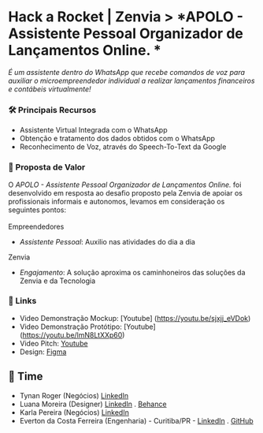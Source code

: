 # Hack a Rocket | Zenvia > *APOLO - Assistente Pessoal Organizador de Lançamentos Online.  *

*É um assistente dentro do WhatsApp que recebe comandos de voz para auxiliar o microempreendedor individual a realizar lançamentos financeiros e contábeis virtualmente!*

### 🛠 Principais Recursos
- Assistente Virtual Integrada com o WhatsApp
- Obtenção e tratamento dos dados obtidos com o WhatsApp
- Reconhecimento de Voz, através do Speech-To-Text da Google

### 🤝 Proposta de Valor
O *APOLO - Assistente Pessoal Organizador de Lançamentos Online.* foi desenvolvido em resposta ao desafio proposto pela Zenvia de apoiar os profissionais informais e autonomos, levamos em consideração os seguintes pontos:<br /><br />
 Empreendedores
- *Assistente Pessoal*: Auxilio nas atividades do dia a dia 
 
 Zenvia
- *Engajamento*: A solução aproxima os caminhoneiros das soluções da Zenvia e da Tecnologia 

 ### 🔗 Links
- Video Demonstração Mockup: [Youtube] (https://youtu.be/sjxjj_eVDok)
- Video Demonstração Protótipo: [Youtube] (https://youtu.be/lmN8LtXXp60)
- Video Pitch: [Youtube](https://youtu.be/EqWGh9J7Tfo)
- Design: [Figma](https://www.figma.com/file/4MVhF3bzHQ62CT5qQzWVTk/Untitled?node-id=2%3A0)
 

 ## 💪 Time
- Tynan Roger (Negócios) [LinkedIn](https://www.linkedin.com/in/taynano) 
- Luana Moreira (Designer) [LinkedIn](https://www.linkedin.com/in/luana-moreira-9b9b9310b/) . [Behance](#)
- Karla Pereira (Negócios) [LinkedIn](https://www.linkedin.com/in/karla-pereira/)
- Everton da Costa Ferreira (Engenharia) - Curitiba/PR - [LinkedIn](https://www.linkedin.com/in/evertonferreira96/) . [GitHub](https://github.com/evertonferreira96)
